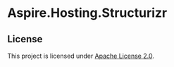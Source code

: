 # Aspire.Hosting.Structurizr

## License

This project is licensed under [Apache License 2.0](http://www.apache.org/licenses/LICENSE-2.0).